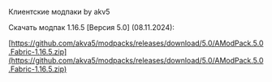 Клиентские модпаки by akv5

Скачать модпак 1.16.5 [Версия 5.0] (08.11.2024):

[https://github.com/akva5/modpacks/releases/download/5.0/AModPack.5.0.Fabric-1.16.5.zip](https://github.com/akva5/modpacks/releases/download/5.0/AModPack.5.0.Fabric-1.16.5.zip)
